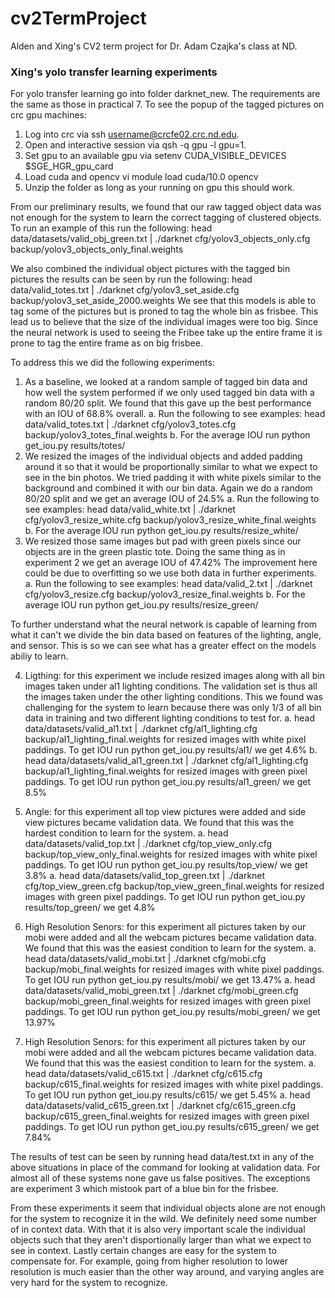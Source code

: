# cv2TermProject
Alden and Xing's CV2 term project for Dr. Adam Czajka's class at ND.

### Xing's yolo transfer learning experiments

For yolo transfer learning go into folder darknet_new. The requirements are the same as those in practical 7. To see the popup of the tagged pictures on crc gpu machines:
1. Log into crc via ssh username@crcfe02.crc.nd.edu.
2. Open and interactive session via qsh -q gpu -l gpu=1.
3. Set gpu to an available gpu via setenv CUDA_VISIBLE_DEVICES $SGE_HGR_gpu_card
4. Load cuda and opencv vi module load cuda/10.0 opencv
5. Unzip the folder as long as your running on gpu this should work.

From our preliminary results, we found that our raw tagged object data was not enough for the system to learn the correct tagging of clustered objects. To run an example of this run the following:
head data/datasets/valid_obj_green.txt | ./darknet cfg/yolov3_objects_only.cfg backup/yolov3_objects_only_final.weights

We also combined the individual object pictures with the tagged bin pictures the results can be seen by run the following:
head data/valid_totes.txt | ./darknet cfg/yolov3_set_aside.cfg backup/yolov3_set_aside_2000.weights
We see that this models is able to tag some of the pictures but is proned to tag the whole bin as frisbee. This lead us to believe that the size of the individual images were too big. Since the neural network is used to seeing the Fribee take up the entire frame it is prone to tag the entire frame as on big frisbee.

To address this we did the following experiments:
1. As a baseline, we looked at a random sample of tagged bin data and how well the system performed if we only used tagged bin data with a random 80/20 split. We found that this gave up the best performance with an IOU of 68.8% overall. 
  a. Run the following to see examples: head data/valid_totes.txt | ./darknet cfg/yolov3_totes.cfg backup/yolov3_totes_final.weights
  b. For the average IOU run python get_iou.py results/totes/
2. We resized the images of the individual objects and added padding around it so that it would be proportionally similar to what we expect to see in the bin photos. We tried padding it with white pixels similar to the background and combined it with our bin data. Again we do a random 80/20 split and we get an average IOU of 24.5%
  a. Run the following to see examples: head data/valid_white.txt | ./darknet cfg/yolov3_resize_white.cfg backup/yolov3_resize_white_final.weights
  b. For the average IOU run python get_iou.py results/resize_white/
3. We resized those same images but pad with green pixels since our objects are in the green plastic tote. Doing the same thing as in experiment 2 we get an average IOU of 47.42% The improvement here could be due to overfitting so we use both data in further experiments.
  a. Run the following to see examples: head data/valid_2.txt | ./darknet cfg/yolov3_resize.cfg backup/yolov3_resize_final.weights
  b. For the average IOU run python get_iou.py results/resize_green/
  
To further understand what the neural network is capable of learning from what it can't we divide the bin data based on features of the lighting, angle, and sensor. This is so we can see what has a greater effect on the models abiliy to learn.

4. Ligthing: for this experiment we include resized images along with all bin images taken under al1 lighting conditions. The validation set is thus all the images taken under the other lighting conditions. This we found was challenging for the system to learn because there was only 1/3 of all bin data in training and two different lighting conditions to test for. 
a. head data/datasets/valid_al1.txt | ./darknet cfg/al1_lighting.cfg backup/al1_lighting_final.weights for resized images with white pixel paddings. To get IOU run python get_iou.py results/al1/ we get 4.6%
b. head data/datasets/valid_al1_green.txt | ./darknet cfg/al1_lighting.cfg backup/al1_lighting_final.weights for resized images with green pixel paddings. To get IOU run python get_iou.py results/al1_green/ we get 8.5%

5. Angle: for this experiment all top view pictures were added and side view pictures became validation data. We found that this was the hardest condition to learn for the system.
a. head data/datasets/valid_top.txt | ./darknet cfg/top_view_only.cfg backup/top_view_only_final.weights for resized images with white pixel paddings. To get IOU run python get_iou.py results/top_view/ we get 3.8%
a. head data/datasets/valid_top_green.txt | ./darknet cfg/top_view_green.cfg backup/top_view_green_final.weights for resized images with green pixel paddings. To get IOU run python get_iou.py results/top_green/ we get 4.8%

6. High Resolution Senors: for this experiment all pictures taken by our mobi were added and all the webcam pictures became validation data. We found that this was the easiest condition to learn for the system.
a. head data/datasets/valid_mobi.txt | ./darknet cfg/mobi.cfg backup/mobi_final.weights for resized images with white pixel paddings. To get IOU run python get_iou.py results/mobi/ we get 13.47%
a. head data/datasets/valid_mobi_green.txt | ./darknet cfg/mobi_green.cfg backup/mobi_green_final.weights for resized images with green pixel paddings. To get IOU run python get_iou.py results/mobi_green/ we get 13.97%

7. High Resolution Senors: for this experiment all pictures taken by our mobi were added and all the webcam pictures became validation data. We found that this was the easiest condition to learn for the system.
a. head data/datasets/valid_c615.txt | ./darknet cfg/c615.cfg backup/c615_final.weights for resized images with white pixel paddings. To get IOU run python get_iou.py results/c615/ we get 5.45%
a. head data/datasets/valid_c615_green.txt | ./darknet cfg/c615_green.cfg backup/c615_green_final.weights for resized images with green pixel paddings. To get IOU run python get_iou.py results/c615_green/ we get 7.84%

The results of test can be seen by running head data/test.txt in any of the above situations in place of the command for looking at validation data. For almost all of these systems none gave us false positives. The exceptions are experiment 3 which mistook part of a blue bin for the frisbee.

From these experiments it seem that individual objects alone are not enough for the system to recognize it in the wild. We definitely need some number of in context data. With that it is also very important scale the individual objects such that they aren't disportionally larger than what we expect to see in context. Lastly certain changes are easy for the system to compensate for. For example, going from higher resolution to lower resolution is much easier than the other way around, and varying angles are very hard for the system to recognize. 
